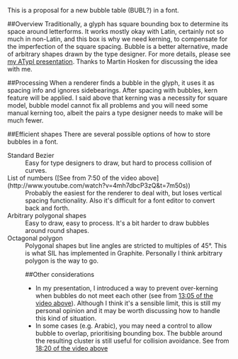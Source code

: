 This is a proposal for a new bubble table (BUBL?) in a font.

##Overview
Traditionally, a glyph has square bounding box to determine its space around letterforms. It works mostly okay with Latin, certainly not so much in non-Latin, and this box is why we need kerning, to compensate for the imperfection of the square spacing. Bubble is a better alternative, made of arbitrary shapes drawn by the type designer. For more details, please see [my ATypI presentation](https://www.youtube.com/watch?v=4mh7dbcP3zQ).
Thanks to Martin Hosken for discussing the idea with me.

##Processing
When a renderer finds a bubble in the glyph, it uses it as spacing info and ignores sidebearings. After spacing with bubbles, kern feature will be applied. I said above that kerning was a necessity for square model, bubble model cannot fix all problems and you will need some manual kerning too, albeit the pairs a type designer needs to make will be much fewer.

##Efficient shapes
There are several possible options of how to store bubbles in a font.
<dl>
<dt>Standard Bezier
	<dd>Easy for type designers to draw, but hard to process collision of curves.
<dt>List of numbers ([See from 7:50 of the video above](http://www.youtube.com/watch?v=4mh7dbcP3zQ&t=7m50s))
	<dd>Probably the easiest for the renderer to deal with, but loses vertical spacing functionality. Also it's difficult for a font editor to convert back and forth.
<dt>Arbitrary polygonal shapes
	<dd>Easy to draw, easy to process. It's a bit harder to draw bubbles around round shapes.
<dt>Octagonal polygon
	<dd>Polygonal shapes but line angles are stricted to multiples of 45°. This is what SIL has implemented in Graphite.
Personally I think arbitrary polygon is the way to go.

##Other considerations
- In my presentation, I introduced a way to prevent over-kerning when bubbles do not meet each other (see from [13:05 of the video above](http://www.youtube.com/watch?v=4mh7dbcP3zQ&t=18m20s)). Although I think it's a sensible limit, this is still my personal opinion and it may be worth discussing how to handle this kind of situation.
- In some cases (e.g. Arabic), you may need a control to allow bubble to overlap, prioritising bounding box. The bubble around the resulting cluster is still useful for collision avoidance. See from [18:20 of the video above](http://www.youtube.com/watch?v=4mh7dbcP3zQ&t=18m20s)
